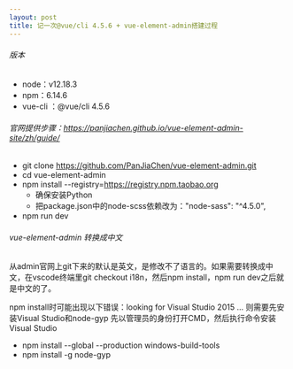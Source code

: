 ```yaml
---
layout: post
title: 记一次@vue/cli 4.5.6 + vue-element-admin搭建过程
---  
```


###### 版本
+ node：v12.18.3
+ npm：6.14.6
+ vue-cli ：@vue/cli 4.5.6

###### 官网提供步骤：https://panjiachen.github.io/vue-element-admin-site/zh/guide/
+ git clone https://github.com/PanJiaChen/vue-element-admin.git
+ cd vue-element-admin
+ npm install --registry=https://registry.npm.taobao.org 
  - 确保安装Python 
  - 把package.json中的node-scss依赖改为："node-sass": "^4.5.0",
+ npm run dev

###### vue-element-admin 转换成中文
从admin官网上git下来的默认是英文，是修改不了语言的。如果需要转换成中文，在vscode终端里git checkout i18n，然后npm install，npm run dev之后就是中文的了。

npm install时可能出现以下错误：looking for Visual Studio 2015 ...
则需要先安装Visual Studio和node-gyp
先以管理员的身份打开CMD，然后执行命令安装Visual Studio
+ npm install --global --production windows-build-tools
+ npm install -g node-gyp


